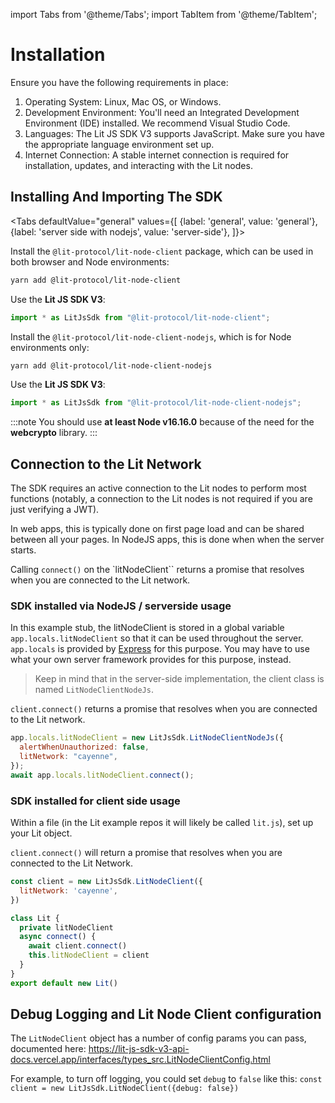 import Tabs from '@theme/Tabs';
import TabItem from '@theme/TabItem';

# Installation

Ensure you have the following requirements in place:

1. Operating System: Linux, Mac OS, or Windows.
2. Development Environment: You'll need an Integrated Development Environment (IDE) installed. We recommend Visual Studio Code.
3. Languages: The Lit JS SDK V3 supports JavaScript. Make sure you have the appropriate language environment set up.
4. Internet Connection: A stable internet connection is required for installation, updates, and interacting with the Lit nodes.

## Installing And Importing The SDK

<Tabs
defaultValue="general"
values={[
{label: 'general', value: 'general'},
{label: 'server side with nodejs', value: 'server-side'},
]}>
<TabItem value="general">

Install the `@lit-protocol/lit-node-client` package, which can be used in both browser and Node environments:

```sh
yarn add @lit-protocol/lit-node-client
```

Use the **Lit JS SDK V3**:

```js
import * as LitJsSdk from "@lit-protocol/lit-node-client";
```

</TabItem>

<TabItem value="server-side">

Install the `@lit-protocol/lit-node-client-nodejs`, which is for Node environments only:

```sh
yarn add @lit-protocol/lit-node-client-nodejs
```

Use the **Lit JS SDK V3**:

```js
import * as LitJsSdk from "@lit-protocol/lit-node-client-nodejs";
```

</TabItem>
</Tabs>

:::note
You should use **at least Node v16.16.0** because of the need for the **webcrypto** library.
:::

## Connection to the Lit Network

The SDK requires an active connection to the Lit nodes to perform most functions (notably, a connection to the Lit nodes is not required if you are just verifying a JWT).

In web apps, this is typically done on first page load and can be shared between all your pages. In NodeJS apps, this is done when when the server starts.

Calling `connect()` on the `litNodeClient`` returns a promise that resolves when you are connected to the Lit network.

### SDK installed via NodeJS / serverside usage

In this example stub, the litNodeClient is stored in a global variable `app.locals.litNodeClient` so that it can be used throughout the server. `app.locals` is provided by [Express](https://expressjs.com/) for this purpose. You may have to use what your own server framework provides for this purpose, instead.

> Keep in mind that in the server-side implementation, the client class is named `LitNodeClientNodeJs`.

`client.connect()` returns a promise that resolves when you are connected to the Lit network.

```js
app.locals.litNodeClient = new LitJsSdk.LitNodeClientNodeJs({
  alertWhenUnauthorized: false,
  litNetwork: "cayenne",
});
await app.locals.litNodeClient.connect();
```

### SDK installed for client side usage

Within a file (in the Lit example repos it will likely be called `lit.js`), set up your Lit object.

`client.connect()` will return a promise that resolves when you are connected to the Lit Network.

```js
const client = new LitJsSdk.LitNodeClient({
  litNetwork: 'cayenne',
})

class Lit {
  private litNodeClient
  async connect() {
    await client.connect()
    this.litNodeClient = client
  }
}
export default new Lit()
```

## Debug Logging and Lit Node Client configuration

The `LitNodeClient` object has a number of config params you can pass, documented here: https://lit-js-sdk-v3-api-docs.vercel.app/interfaces/types_src.LitNodeClientConfig.html

For example, to turn off logging, you could set `debug` to `false` like this: `const client = new LitJsSdk.LitNodeClient({debug: false})`
